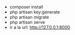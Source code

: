 
- composer install
- php artisan key:generate
- php artisan migrate
- php artisan serve
- ir a la url: http://127.0.0.1:8000
